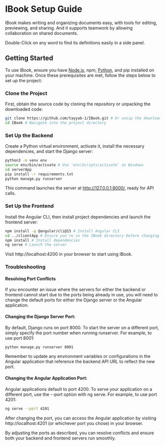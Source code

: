 # IBook Setup Guide

IBook makes writing and organizing documents easy, with tools for editing, previewing, and sharing. And it supports teamwork by allowing collaboration on shared documents.

Double-Click on any word to find its definitions easily in a side panel.

## Getting Started

To use IBook, ensure you have [Node.js](https://nodejs.org/en/), npm, [Python](https://www.python.org/), and pip installed on your machine. Once these prerequisites are met, follow the steps below to set up the project:

### Clone the Project
First, obtain the source code by cloning the repository or unpacking the downloaded code:

```bash
git clone https://github.com/tayyab-1/IBook.git # Or unzip the downloaded code
cd IBook # Navigate into the project directory
```

### Set Up the Backend
Create a Python virtual environment, activate it, install the necessary dependencies, and start the Django server:
```bash
python3 -m venv env
source env/bin/activate # Use 'env\Scripts\activate' on Windows
cd serverApp
pip install -r requirements.txt
python manage.py runserver
```
This command launches the server at http://127.0.0.1:8000/, ready for API calls.

### Set Up the Frontend
Install the Angular CLI, then install project dependencies and launch the frontend server:
```bash
npm install -g @angular/cli@15 # Install Angular CLI
cd ../clientApp # Ensure you're in the IBook directory before changing to clientApp
npm install # Install dependencies
ng serve # Launch the server
```
Visit http://localhost:4200 in your browser to start using IBook.

### Troubleshooting
#### Resolving Port Conflicts
If you encounter an issue where the servers for either the backend or frontend cannot start due to the ports being already in use, you will need to change the default ports for either the Django server or the Angular application.

#### Changing the Django Server Port:
By default, Django runs on port 8000. To start the server on a different port, simply specify the port number when running runserver. For example, to use port 8001:
```bash
python manage.py runserver 8001
```
Remember to update any environment variables or configurations in the Angular application that reference the backend API URL to reflect the new port.

#### Changing the Angular Application Port:

Angular applications default to port 4200. To serve your application on a different port, use the --port option with ng serve. For example, to use port 4201:
```bash
ng serve --port 4201
```
After changing the port, you can access the Angular application by visiting http://localhost:4201 (or whichever port you chose) in your browser.

By adjusting the ports as described, you can resolve conflicts and ensure both your backend and frontend servers run smoothly.
